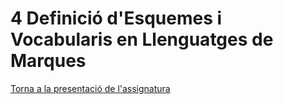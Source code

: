 # 4 Definició d'Esquemes i Vocabularis en Llenguatges de Marques

[Torna a la presentació de l'assignatura](README.md)

